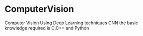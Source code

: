 # ComputerVision
Computer Vision Using Deep Learning techniques CNN  the basic knowledge required is C,C++ and Python 
